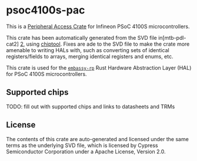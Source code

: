 # psoc4100s-pac

This is a [Peripheral Access Crate][1] for Infineon PSoC 4100S microcontrollers.


This crate has been automatically generated from the SVD file in[mtb-pdl-cat2]
[2], using [chiptool][3]. Fixes are ade to the SVD file to make the crate more
amenable to writing HALs with, such as converting sets of identical
registers/fields to arrays, merging identical registers and enums, etc.

This crate is used for the [`embassy-rp`][4] Rust Hardware Abstraction Layer
(HAL) for PSoC 4100S microcontrollers.

## Supported chips

TODO: fill out with supported chips and links to datasheets and TRMs

## License

The contents of this crate are auto-generated and licensed under the same terms
as the underlying SVD file, which is licensed by Cypress Semiconductor
Corporation under a Apache License, Version 2.0.


[1]: https://rust-embedded.github.io/book/start/registers.html
[2]: https://github.com/Infineon/mtb-pdl-cat2/blob/ea3a37451801145bbce49f7e989c683618a1cebf/devices/svd/psoc4100s.svd
[3]: https://github.com/embassy-rs/chiptool/
[4]: github.com/embassy-rs/embassy/
